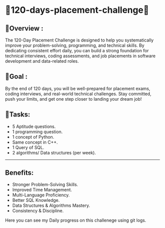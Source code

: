 # 🚀120-days-placement-challenge🚀

## 📌Overview :
The 120-Day Placement Challenge is designed to help you systematically improve your problem-solving, programming, and technical skills. By dedicating consistent effort daily, you can build a strong foundation for technical interviews, coding assessments, and job placements in software development and data-related roles.

## 🎯Goal :
By the end of 120 days, you will be well-prepared for placement exams, coding interviews, and real-world technical challenges. Stay committed, push your limits, and get one step closer to landing your dream job!

## 📅Tasks:
- 5 Aptitude questions.
- 1 programming question. 
- 1 concept of Python. 
- Same concept in C++.
- 1 Query of SQL.
- 2 algorithms/ Data structures (per week).
---

## Benefits:
- Stronger Problem-Solving Skills.
- Improved Time Management.
- Multi-Language Proficiency. 
- Better SQL Knowledge.
- Data Structures & Algorithms Mastery. 
- Consistency & Discipline.

  
Here you can see my Daily progress on this challenege using git logs.





